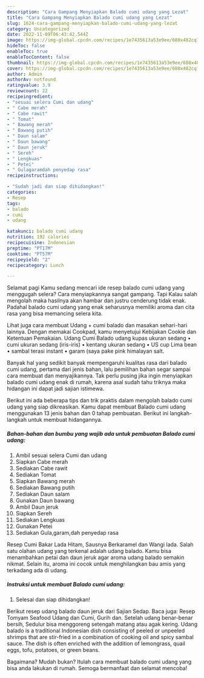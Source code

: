 ```yaml
---
description: "Cara Gampang Menyiapkan Balado cumi udang yang Lezat"
title: "Cara Gampang Menyiapkan Balado cumi udang yang Lezat"
slug: 1624-cara-gampang-menyiapkan-balado-cumi-udang-yang-lezat
category: Uncategorized
date: 2022-11-09T06:43:42.544Z
image: https://img-global.cpcdn.com/recipes/1e7435613a53e9ee/680x482cq70/balado-cumi-udang-foto-resep-utama.jpg
hideToc: false
enableToc: true
enableTocContent: false
thumbnail: https://img-global.cpcdn.com/recipes/1e7435613a53e9ee/680x482cq70/balado-cumi-udang-foto-resep-utama.jpg
cover: https://img-global.cpcdn.com/recipes/1e7435613a53e9ee/680x482cq70/balado-cumi-udang-foto-resep-utama.jpg
author: Admin
authorAv: notfound
ratingvalue: 3.9
reviewcount: 22
recipeingredient:
- "sesuai selera Cumi dan udang"
- " Cabe merah"
- " Cabe rawit"
- " Tomat"
- " Bawang merah"
- " Bawang putih"
- " Daun salam"
- " Daun bawang"
- " Daun jeruk"
- " Sereh"
- " Lengkuas"
- " Petei"
- " Gulagaramdah penyedap rasa"
recipeinstructions:

- "Sudah jadi dan siap dihidangkan!"
categories:
- Resep
tags:
- balado
- cumi
- udang

katakunci: balado cumi udang 
nutrition: 192 calories
recipecuisine: Indonesian
preptime: "PT17M"
cooktime: "PT57M"
recipeyield: "2"
recipecategory: Lunch

---
```



Selamat pagi Kamu sedang mencari ide resep balado cumi udang yang menggugah selera? Cara menyiapkannya sangat gampang. Tapi Kalau salah mengolah maka hasilnya akan hambar dan justru cenderung tidak enak. Padahal balado cumi udang yang enak seharusnya memiliki aroma dan cita rasa yang bisa memancing selera kita.


Lihat juga cara membuat Udang + cumi balado dan masakan sehari-hari lainnya. Dengan memakai Cookpad, kamu menyetujui Kebijakan Cookie dan Ketentuan Pemakaian. Udang Cumi Balado udang kupas ukuran sedang • cumi ukuran sedang (iris-iris) • kentang ukuran sedang • US cup Lima bean • sambal terasi instant • garam (saya pake pink himalayan salt.

Banyak hal yang sedikit banyak mempengaruhi kualitas rasa dari balado cumi udang, pertama dari jenis bahan, lalu pemilihan bahan segar sampai cara membuat dan menyajikannya. Tak perlu pusing jika ingin menyiapkan balado cumi udang enak di rumah, karena asal sudah tahu triknya maka hidangan ini dapat jadi sajian istimewa.


Berikut ini ada beberapa tips dan trik praktis dalam mengolah balado cumi udang yang siap dikreasikan. Kamu dapat membuat Balado cumi udang menggunakan 13 jenis bahan dan 0 tahap pembuatan. Berikut ini langkah-langkah untuk membuat hidangannya.

<!--inarticleads1-->

##### Bahan-bahan dan bumbu yang wajib ada untuk pembuatan Balado cumi udang:

1. Ambil sesuai selera Cumi dan udang
1. Siapkan  Cabe merah
1. Sediakan  Cabe rawit
1. Sediakan  Tomat
1. Siapkan  Bawang merah
1. Sediakan  Bawang putih
1. Sediakan  Daun salam
1. Gunakan  Daun bawang
1. Ambil  Daun jeruk
1. Siapkan  Sereh
1. Sediakan  Lengkuas
1. Gunakan  Petei
1. Sediakan  Gula,garam,dah penyedap rasa


Resep Cumi Bakar Lada Hitam, Sausnya Berkaramel dan Wangi lada. Salah satu olahan udang yang terkenal adalah udang balado. Kamu bisa menambahkan petai dan daun jeruk agar aroma udang balado semakin nikmat. Selain itu, aroma ini cocok untuk menghilangkan bau amis yang terkadang ada di udang. 

<!--inarticleads2-->

##### Instruksi untuk membuat Balado cumi udang:


1. Selesai dan siap dihidangkan!

Berikut resep udang balado daun jeruk dari Sajian Sedap. Baca juga: Resep Tomyam Seafood Udang dan Cumi, Gurih dan. Setelah udang benar-benar bersih, Sedulur bisa menggoreng setengah matang atau agak kering. Udang balado is a traditional Indonesian dish consisting of peeled or unpeeled shrimps that are stir-fried in a combination of cooking oil and spicy sambal sauce. The dish is often enriched with the addition of lemongrass, quail eggs, tofu, potatoes, or green beans. 

Bagaimana? Mudah bukan? Itulah cara membuat balado cumi udang yang bisa anda lakukan di rumah. Semoga bermanfaat dan selamat mencoba!
